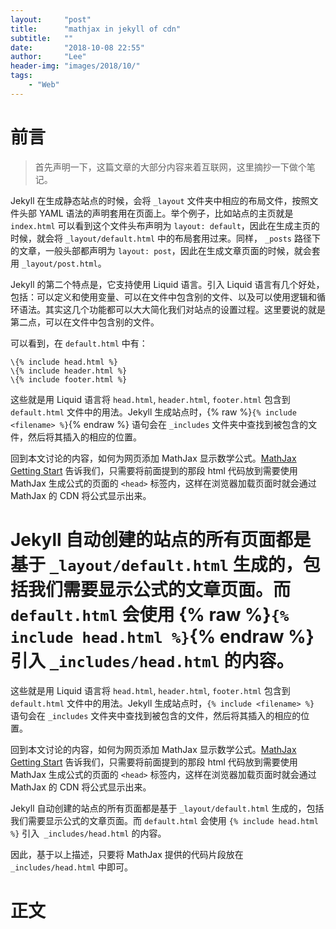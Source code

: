 ```yaml
---
layout:     "post"
title:      "mathjax in jekyll of cdn"
subtitle:   ""
date:       "2018-10-08 22:55"
author:     "Lee"
header-img: "images/2018/10/"
tags:
    - "Web"
---
```




# 前言
> 首先声明一下，这篇文章的大部分内容来着互联网，这里摘抄一下做个笔记。

Jekyll 在生成静态站点的时候，会将 `_layout` 文件夹中相应的布局文件，按照文件头部 YAML 语法的声明套用在页面上。举个例子，比如站点的主页就是 `index.html` 可以看到这个文件头布声明为 `layout: default`，因此在生成主页的时候，就会将 `_layout/default.html` 中的布局套用过来。同样， `_posts` 路径下的文章，一般头部都声明为 `layout: post`，因此在生成文章页面的时候，就会套用 `_layout/post.html`。

Jekyll 的第二个特点是，它支持使用 Liquid 语言。引入 Liquid 语言有几个好处，包括：可以定义和使用变量、可以在文件中包含别的文件、以及可以使用逻辑和循环语法。其实这几个功能都可以大大简化我们对站点的设置过程。这里要说的就是第二点，可以在文件中包含别的文件。

可以看到，在 `default.html` 中有：

```Liquid
\{% include head.html %}
\{% include header.html %}
\{% include footer.html %}
```

这些就是用 Liquid 语言将 `head.html`, `header.html`, `footer.html` 包含到 `default.html` 文件中的用法。Jekyll 生成站点时，{% raw %}`{% include <filename> %}`{% endraw %} 语句会在 `_includes` 文件夹中查找到被包含的文件，然后将其插入的相应的位置。

回到本文讨论的内容，如何为网页添加 MathJax 显示数学公式。[MathJax Getting Start](http://docs.mathjax.org/en/latest/start.html) 告诉我们，只需要将前面提到的那段 html 代码放到需要使用 MathJax 生成公式的页面的 `<head>` 标签内，这样在浏览器加载页面时就会通过 MathJax 的 CDN 将公式显示出来。

Jekyll 自动创建的站点的所有页面都是基于 `_layout/default.html` 生成的，包括我们需要显示公式的文章页面。而 `default.html` 会使用 {% raw %}`{% include head.html %}`{% endraw %} 引入 `_includes/head.html` 的内容。
=======
这些就是用 Liquid 语言将 `head.html`, `header.html`, `footer.html` 包含到 `default.html` 文件中的用法。Jekyll 生成站点时，`{% include <filename> %}` 语句会在 `_includes` 文件夹中查找到被包含的文件，然后将其插入的相应的位置。

回到本文讨论的内容，如何为网页添加 MathJax 显示数学公式。[MathJax Getting Start](http://docs.mathjax.org/en/latest/start.html) 告诉我们，只需要将前面提到的那段 html 代码放到需要使用 MathJax 生成公式的页面的 `<head>` 标签内，这样在浏览器加载页面时就会通过 MathJax 的 CDN 将公式显示出来。

Jekyll 自动创建的站点的所有页面都是基于 `_layout/default.html` 生成的，包括我们需要显示公式的文章页面。而 `default.html` 会使用 `{% include head.html %}` 引入` _includes/head.html` 的内容。

因此，基于以上描述，只要将 MathJax 提供的代码片段放在 `_includes/head.html` 中即可。

# 正文
